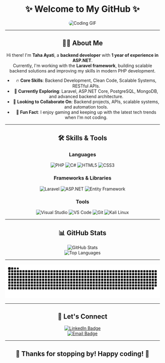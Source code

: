 <div align="center">

# ✨ Welcome to My GitHub ✨

<img src="https://cdn.dribbble.com/users/1162077/screenshots/3848914/programmer.gif" alt="Coding GIF" width="500" style="max-width: 100%; border-radius: 15px;" />

---

## 👨‍💻 About Me  
Hi there! I'm **Taha Ayati**, a **backend developer** with **1 year of experience in ASP.NET**.  
Currently, I'm working with the **Laravel framework**, building scalable backend solutions and improving my skills in modern PHP development.

- 🔥 **Core Skills**: Backend Development, Clean Code, Scalable Systems, RESTful APIs.
- 🚀 **Currently Exploring**: Laravel, ASP.NET Core, PostgreSQL, MongoDB, and advanced backend architecture.
- 💼 **Looking to Collaborate On**: Backend projects, APIs, scalable systems, and automation tools.
- 🌟 **Fun Fact**: I enjoy gaming and keeping up with the latest tech trends when I'm not coding.

---

## 🛠 Skills & Tools  

### Languages  
![PHP](https://img.shields.io/badge/PHP-777BB4?style=for-the-badge&logo=php&logoColor=white) ![C#](https://img.icons8.com/color/48/000000/c-sharp-logo.png)  ![HTML5](https://img.icons8.com/color/48/000000/html-5.png) ![CSS3](https://img.icons8.com/color/48/000000/css3.png)

### Frameworks & Libraries  
![Laravel](https://img.shields.io/badge/Laravel-FF2D20?style=for-the-badge&logo=laravel&logoColor=white) ![ASP.NET](https://img.shields.io/badge/ASP.NET-512BD4?style=for-the-badge&logo=dotnet&logoColor=white) ![Entity Framework](https://img.shields.io/badge/Entity%20Framework-512BD4?style=for-the-badge&logo=dotnet&logoColor=white)

### Tools  
![Visual Studio](https://img.shields.io/badge/Visual%20Studio-5C2D91?style=for-the-badge&logo=visual-studio&logoColor=white) ![VS Code](https://img.shields.io/badge/Visual%20Studio%20Code-007ACC?style=for-the-badge&logo=visual-studio-code&logoColor=white) ![Git](https://img.shields.io/badge/Git-F05032?style=for-the-badge&logo=git&logoColor=white) ![Kali Linux](https://img.shields.io/badge/Kali_Linux-557C94?style=for-the-badge&logo=kalilinux&logoColor=black)

---

## 📊 GitHub Stats  
![GitHub Stats](https://github-readme-stats.vercel.app/api?username=Mr-TahaAyati&show_icons=true&theme=radical)  
![Top Languages](https://github-readme-stats.vercel.app/api/top-langs/?username=Mr-TahaAyati&layout=compact&theme=radical)

---

![GitHub Contribution Snake](https://raw.githubusercontent.com/platane/snk/output/github-contribution-grid-snake.svg)

---

## 🔗 Let's Connect  

[![LinkedIn Badge](https://img.shields.io/badge/LinkedIn-0A66C2?style=for-the-badge&logo=linkedin&logoColor=white)](https://www.linkedin.com/in/your-linkedin/)  
[![Email Badge](https://img.shields.io/badge/Email-D14836?style=for-the-badge&logo=gmail&logoColor=white)](mailto:your-email@example.com)

---

## 🚀 Thanks for stopping by! Happy coding! 🚀

</div>